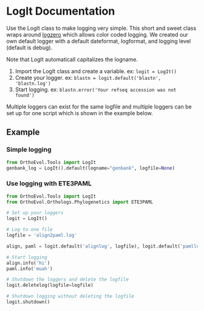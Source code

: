 # LogIt Documentation

Use the LogIt class to make logging very simple. This short and sweet class
wraps around [logzero](https://github.com/metachris/logzero) which allows color
coded logging. We created our own default logger with a default dateformat,
logformat, and logging level (default is debug).

Note that LogIt automaticall capitalizes the logname.

1. Import the LogIt class and create a variable. ex: `logit = LogIt()`
2. Create your logger. ex: `blastn = logit.default('blastn', 'blastn.log')`
2. Start logging. ex: `blastn.error('Your refseq accession was not found')`

Multiple loggers can exist for the same logfile and multiple loggers can be set
up for one script which is shown in the example below.

## Example

### Simple logging

```python
from OrthoEvol.Tools import LogIt
genbank_log = LogIt().default(logname="genbank", logfile=None)
```

### Use logging with ETE3PAML

```python
from OrthoEvol.Tools import LogIt
from OrthoEvol.Orthologs.Phylogenetics import ETE3PAML

# Set up your loggers
logit = LogIt()

# Log to one file
logfile = 'align2paml.log'

align, paml = logit.default('alignlog', logfile), logit.default('pamllog', logfile)

# Start logging
align.info('hi')
paml.info('muah')

# Shutdown the loggers and delete the logfile
logit.deletelog(logfile=logfile)

# Shutdown logging without deleting the logfile
logit.shutdown()
```